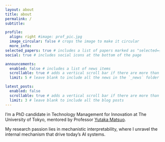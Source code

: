 ```yaml
---
layout: about
title: about
permalink: /
subtitle: 

profile:
  align: right #image: prof_pic.jpg
  image_circular: false # crops the image to make it circular
  more_info: 
selected_papers: true # includes a list of papers marked as "selected={true}"
social: true # includes social icons at the bottom of the page

announcements:
  enabled: false # includes a list of news items
  scrollable: true # adds a vertical scroll bar if there are more than 3 news items
  limit: 5 # leave blank to include all the news in the `_news` folder

latest_posts:
  enabled: false
  scrollable: true # adds a vertical scroll bar if there are more than 3 new posts items
  limit: 3 # leave blank to include all the blog posts
---
```

I’m a PhD candidate in Technology Management for Innovation at The University of Tokyo, mentored by Professor [Yutaka Matsuo](https://ymatsuo.com/).   

My research passion lies in mechanistic interpretability, where I unravel the internal mechanism that drive today’s AI systems.



